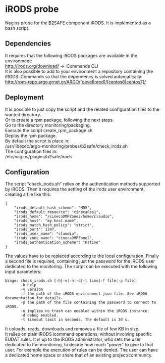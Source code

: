iRODS probe
===========

Nagios probe for the B2SAFE component iRODS.
It is implemented as a bash script.

## Dependencies

It requires that the following iRODS packages are available in the environment:  
http://irods.org/download/ -> iCommands CLI  
It is also possible to add to your environment a repository containing the iRODS iCommands so that the dependency is solved automatically:  
http://rpm-repo.argo.grnet.gr/ARGO/[devel|prod]/[centos6|centos7]/

## Deployment

It is possible to just copy the script and the related configuration files to the wanted directory.  
Or to create a rpm package, following the next steps.  
Go to the directory monitoring/packaging.  
Execute the script create_rpm_package.sh.  
Deploy the rpm package.  
By default the script is place in:  
/usr/libexec/argo-monitoring/probes/b2safe/check_irods.sh  
The configuration files in:  
/etc/nagios/plugins/b2safe/irods

## Configuration

The script "check_irods.sh" relies on the authentication methods supported by iRODS.
Then it requires the setting of the irods user environment, creating a file like this:
```
{
    "irods_default_hash_scheme": "MD5", 
    "irods_default_resource": "cinecaRes1",
    "irods_home": "/cinecaDMPZone2/home/claudio", 
    "irods_host": "my.host.name", 
    "irods_match_hash_policy": "strict", 
    "irods_port": 1247, 
    "irods_user_name": "claudio", 
    "irods_zone_name": "cinecaDMPZone2",
    "irods_authentication_scheme": "native"
}
```
The values have to be replaced according to the local configuration.
Finally a second file is required, containing just the password for the iRODS user dedicated to the monitoring.
The script can be executed with the following input parameters:
```
Usage: check_irods.sh [-h|-v|-n|-d|-t time|-f file|-p file]
       -h help
       -v version
       -f the path of the iRODS environment json file. See iRODS documentation for details.
       -p the path of the file containing the password to connect to iRODS.
       -n implies no trash can enabled within the iRODS instance.
       -d debug enabled.
       -t timeout limit in seconds. The default is 30 s.
```
It uploads, reads, downloads and removes a file of few KB in size.  
It relies on plain iRODS icommand operations, without involving specific EUDAT rules.
It is up to the iRODS administrator, who sets the user dedicated to the monitoring, to decide how much "power" to give to that user. For example the execution of rules can be denied. The user can have a dedicated home space or share that of an existing project/community.

